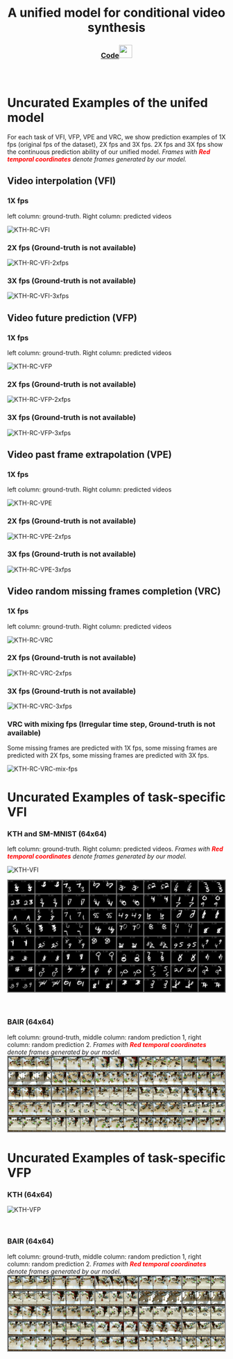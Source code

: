

<h1 align="center"> A unified model for conditional video synthesis </h1>

<h3 align="center"> <a href="https://github.com/NPVS/NPVS" target="_blank">Code<img src="https://raw.githubusercontent.com/FortAwesome/Font-Awesome/6.x/svgs/brands/github.svg" width="30" height="30"></a> <h3>

&nbsp;

# Uncurated Examples of the unifed model
For each task of VFI, VFP, VPE and VRC, we show prediction examples of 1X fps (original fps of the dataset), 2X fps and 3X fps. 2X fps and 3X fps show the continuous prediction ability of our unified model. <em>Frames with **<span style="color:red">Red temporal coordinates</span>** denote frames generated by our model.</em>



## Video interpolation (VFI)
### **1X fps**
left column: ground-truth. Right column: predicted videos

![KTH-RC-VFI](./img/kth_rc_vfi_10to10_1xfps.gif)

### **2X fps** (Ground-truth is not available)

![KTH-RC-VFI-2xfps](./img/kth_rc_vfi_10to10_2xfps.gif)

### **3X fps** (Ground-truth is not available)

![KTH-RC-VFI-3xfps](./img/kth_rc_vfi_10to10_3xfps.gif)

## Video future prediction (VFP)
### **1X fps**
left column: ground-truth. Right column: predicted videos

![KTH-RC-VFP](./img/kth_rc_vfp_10to10_1xfps.gif)

### **2X fps** (Ground-truth is not available)

![KTH-RC-VFP-2xfps](./img/kth_rc_vfp_10to10_2xfps.gif)

### **3X fps** (Ground-truth is not available)

![KTH-RC-VFP-3xfps](./img/kth_rc_vfp_10to10_3xfps.gif)

## Video past frame extrapolation (VPE)
### **1X fps**
left column: ground-truth. Right column: predicted videos

![KTH-RC-VPE](./img/kth_rc_vpe_10to10_1xfps.gif)

### **2X fps** (Ground-truth is not available)
![KTH-RC-VPE-2xfps](./img/kth_rc_vpe_10to10_2xfps.gif)

### **3X fps** (Ground-truth is not available)

![KTH-RC-VPE-3xfps](./img/kth_rc_vpe_10to10_3xfps.gif)


## Video random missing frames completion (VRC)
### **1X fps**
left column: ground-truth. Right column: predicted videos

![KTH-RC-VRC](./img/kth_rc_vrc_10to10_1xfps.gif)

### **2X fps** (Ground-truth is not available)
![KTH-RC-VRC-2xfps](./img/kth_rc_vrc_10to10_2xfps.gif)

### **3X fps** (Ground-truth is not available)

![KTH-RC-VRC-3xfps](./img/kth_rc_vrc_10to10_3xfps.gif)

### **VRC with mixing fps (Irregular time step, Ground-truth is not available)**
Some missing frames are predicted with 1X fps, some missing frames are predicted with 2X fps, some missing frames are predicted with 3X fps.

![KTH-RC-VRC-mix-fps](./img/kth_rc_vrc_10to10_mix_fps.gif)



# Uncurated Examples of task-specific VFI

### KTH and SM-MNIST (64x64)

left column: ground-truth. Right column: predicted videos. <em>Frames with **<span style="color:red">Red temporal coordinates</span>** denote frames generated by our model.</em>

![KTH-VFI](./img/kth_specific_vfi_10to10_1xfps.gif)

![SMMNIST-VFI](./img/smmnist_specific_vfi_10to5_1xfps.gif)

&nbsp;
### BAIR (64x64)
left column: ground-truth, middle column: random prediction 1, right column: random prediction 2. <em>Frames with **<span style="color:red">Red temporal coordinates</span>** denote frames generated by our model.</em>
![BAIR-VFI](./img/bair_specific_vfi_rand_4to5_1xfps.gif)

# Uncurated Examples of task-specific VFP

### KTH (64x64)
![KTH-VFP](./img/kth_specific_vfp_10to10_1xfps.gif)

&nbsp;

### BAIR (64x64)
left column: ground-truth, middle column: random prediction 1, right column: random prediction 2. <em>Frames with **<span style="color:red">Red temporal coordinates</span>** denote frames generated by our model.</em>
![BAIR-VFP](./img/bair_specific_vfp_rand_2to10_1xfps.gif)


